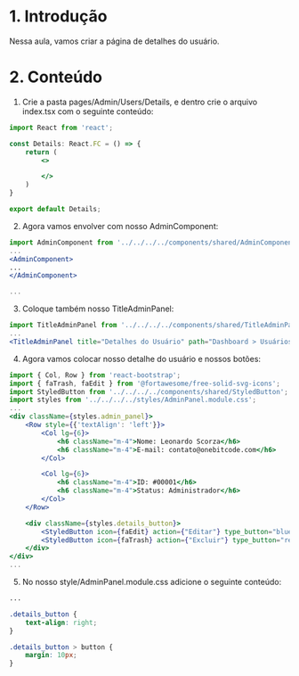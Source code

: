 # 1. Introdução

Nessa aula, vamos criar a página de detalhes do usuário.

# 2. Conteúdo

1. Crie a pasta pages/Admin/Users/Details, e dentro crie o arquivo index.tsx com o seguinte conteúdo:

```jsx
import React from 'react';

const Details: React.FC = () => {
    return (
        <>

        </>
    )
}

export default Details;
```

2. Agora vamos envolver com nosso AdminComponent:

```jsx
import AdminComponent from '../../../../components/shared/AdminComponent';
...
<AdminComponent>
...
</AdminComponent>

...
```

3. Coloque também nosso TitleAdminPanel:

```jsx
import TitleAdminPanel from '../../../../components/shared/TitleAdminPanel';
...
<TitleAdminPanel title="Detalhes do Usuário" path="Dashboard > Usuários > Detalhes do usuário" />
```

4. Agora vamos colocar nosso detalhe do usuário e nossos botões:

```jsx
import { Col, Row } from 'react-bootstrap';
import { faTrash, faEdit } from '@fortawesome/free-solid-svg-icons';
import StyledButton from '../../../../components/shared/StyledButton';
import styles from '../../../../styles/AdminPanel.module.css';
...
<div className={styles.admin_panel}>
    <Row style={{'textAlign': 'left'}}>
        <Col lg={6}>
            <h6 className="m-4">Nome: Leonardo Scorza</h6>
            <h6 className="m-4">E-mail: contato@onebitcode.com</h6>
        </Col>

        <Col lg={6}>
            <h6 className="m-4">ID: #00001</h6>
            <h6 className="m-4">Status: Administrador</h6>
        </Col>
    </Row>

    <div className={styles.details_button}>
        <StyledButton icon={faEdit} action={"Editar"} type_button="blue" />
        <StyledButton icon={faTrash} action={"Excluir"} type_button="red" />
    </div>
</div>
...
```

5. No nosso style/AdminPanel.module.css adicione o seguinte conteúdo:

```css
...

.details_button {
    text-align: right;
}

.details_button > button {
    margin: 10px;
}
```